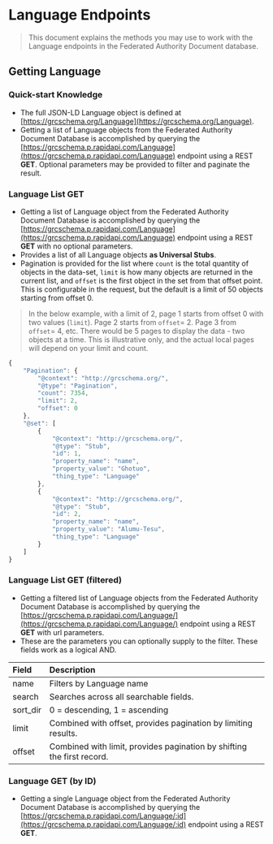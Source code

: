 # Language Endpoints

> This document explains the methods you may use to work with the Language endpoints in the Federated Authority Document database.

## Getting Language

### Quick-start Knowledge

* The full JSON-LD Language object is defined at [https://grcschema.org/Language](https://grcschema.org/Language).
* Getting a list of Language objects from the Federated Authority Document Database is accomplished by querying the [https://grcschema.p.rapidapi.com/Language](https://grcschema.p.rapidapi.com/Language) endpoint using a REST **GET**. Optional parameters may be provided to filter and paginate the result.

### Language List GET

* Getting a list of Language object from the Federated Authority Document Database is accomplished by querying the [https://grcschema.p.rapidapi.com/Language](https://grcschema.p.rapidapi.com/Language) endpoint using a REST **GET** with no optional parameters.
* Provides a list of all Language objects **as Universal Stubs**.
* Pagination is provided for the list where `count` is the total quantity of objects in the data-set, `limit` is how many objects are returned in the current list, and `offset` is the first object in the set from that offset point. This is configurable in the request, but the default is a limit of 50 objects starting from offset 0.

> In the below example, with a limit of 2, page 1 starts from offset 0 with two values \(`limit`\). Page 2 starts from `offset`= 2. Page 3 from `offset`= 4, etc. There would be 5 pages to display the data - two objects at a time. This is illustrative only, and the actual local pages will depend on your limit and count.

```javascript
{
    "Pagination": {
        "@context": "http://grcschema.org/",
        "@type": "Pagination",
        "count": 7354,
        "limit": 2,
        "offset": 0
    },
    "@set": [
        {
            "@context": "http://grcschema.org/",
            "@type": "Stub",
            "id": 1,
            "property_name": "name",
            "property_value": "Ghotuo",
            "thing_type": "Language"
        },
        {
            "@context": "http://grcschema.org/",
            "@type": "Stub",
            "id": 2,
            "property_name": "name",
            "property_value": "Alumu-Tesu",
            "thing_type": "Language"
        }
    ]
}
```

### Language List GET \(filtered\)

* Getting a filtered list of Language objects from the Federated Authority Document Database is accomplished by querying the [https://grcschema.p.rapidapi.com/Language/](https://grcschema.p.rapidapi.com/Language/) endpoint using a REST **GET** with url parameters.
* These are the parameters you can optionally supply to the filter. These fields work as a logical AND.

| Field | Description |
| :--- | :--- |
| name | Filters by Language name |
| search | Searches across all searchable fields. |
| sort\_dir | 0 = descending, 1 = ascending |
| limit | Combined with offset, provides pagination by limiting results. |
| offset | Combined with limit, provides pagination by shifting the first record. |

### Language GET \(by ID\)

* Getting a single Language object from the Federated Authority Document Database is accomplished by querying the [https://grcschema.p.rapidapi.com/Language/:id](https://grcschema.p.rapidapi.com/Language/:id) endpoint using a REST **GET**.
